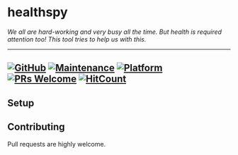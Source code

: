 # healthspy

_We all are hard-working and very busy all the time. But health is required attention too! This tool tries to help us with this._

---
[![GitHub](https://img.shields.io/github/license/mashape/apistatus.svg?style=flat-square)](license.md)
[![Maintenance](https://img.shields.io/maintenance/yes/2021.svg?style=flat-square)]()
[![Platform](https://img.shields.io/badge/OS-GNU%2FLinux-yellowgreen.svg?style=flat-square)]()
[![PRs Welcome](https://img.shields.io/badge/PRs-welcome-blue.svg)]()
[![HitCount](https://hits.dwyl.com/zhibirc/healthspy.svg)](https://hits.dwyl.com/zhibirc/healthspy)
---

## Setup


## Contributing

Pull requests are highly welcome.
